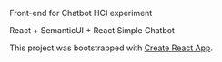 Front-end for Chatbot HCI experiment

React + SemanticUI + React Simple Chatbot

This project was bootstrapped with [Create React App](https://github.com/facebook/create-react-app).

